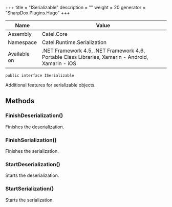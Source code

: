 

+++
title = "ISerializable" 
description = ""
weight = 20
generator = "SharpDox.Plugins.Hugo"
+++

Name|Value
---|---
Assembly|Catel.Core
Namespace|Catel.Runtime.Serialization
Available on|.NET Framework 4.5, .NET Framework 4.6, Portable Class Libraries, Xamarin - Android, Xamarin - iOS

```
public interface ISerializable
```

Additional features for serializable objects.

## Methods

### FinishDeserialization()

Finishes the deserialization.

### FinishSerialization()

Finishes the serialization.

### StartDeserialization()

Starts the deserialization.

### StartSerialization()

Starts the serialization.

